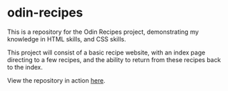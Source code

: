 # odin-recipes

This is a repository for the Odin Recipes project, demonstrating my knowledge in HTML skills, and CSS skills.

This project will consist of a basic recipe website, with an index page directing to a few recipes, and the ability to return from these recipes back to the index.

View the repository in action [here](https://azzyisnothere.github.io/odin-recipes/).
